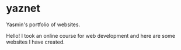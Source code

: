 # yaznet
Yasmin's portfolio of websites.

Hello! I took an online course for web development and here are some websites I have created.  
